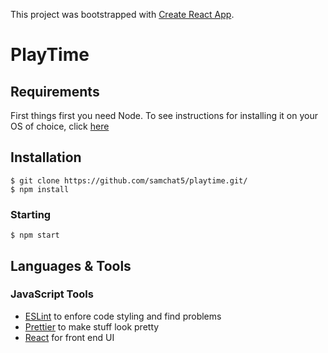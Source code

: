 This project was bootstrapped with [Create React App](https://github.com/facebook/create-react-app).

# PlayTime

## Requirements

First things first you need Node. To see instructions for installing it on your OS of choice, click [here](https://nodejs.org/en/download/)

## Installation

    $ git clone https://github.com/samchat5/playtime.git/
    $ npm install

### Starting

    $ npm start

## Languages & Tools

### JavaScript Tools

 - [ESLint](https://eslint.org/) to enfore code styling and find problems
 - [Prettier](https://prettier.io/) to make stuff look pretty
 - [React](https://github.com/facebook/create-react-app) for front end UI
